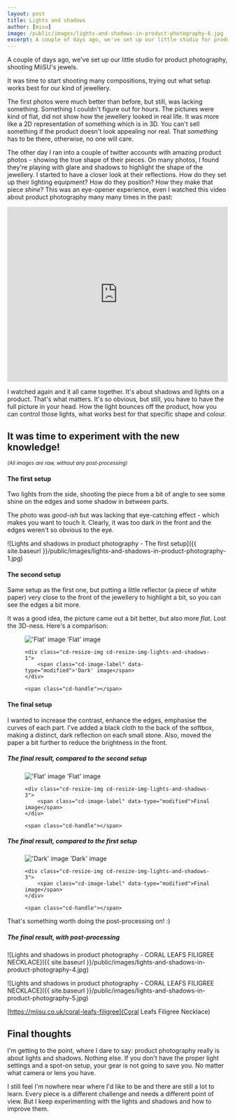 ```yaml
---
layout: post
title: Lights and shadows
author: [misu]
image: /public/images/lights-and-shadows-in-product-photography-6.jpg
excerpt: A couple of days ago, we've set up our little studio for product photography, shooting MiiSU's jewels. It was time to start shooting many compositions, trying out what setup works best for our kind of jewellery.
---
```


A couple of days ago, we've set up our little studio for product photography, shooting MiiSU's jewels.

It was time to start shooting many compositions, trying out what setup works best for our kind of jewellery.

The first photos were much better than before, but still, was lacking something. Something I couldn't figure out for hours. The pictures were kind of flat, did not show how the jewellery looked in real life. It was more like a 2D representation of something which is in 3D. You can't sell something if the product doesn't look appealing nor real. That *something* has to be there, otherwise, no one will care.

The other day I ran into a couple of twitter accounts with amazing product photos - showing the true shape of their pieces. On many photos, I found they're playing with glare and shadows to highlight the shape of the jewellery. I started to have a closer look at their reflections. How do they set up their lighting equipment? How do they position? How they make that piece *shine*? This was an eye-opener experience, even I watched this video about product photography many many times in the past:

<iframe width="100%" height="400" src="https://www.youtube.com/embed/suutt0IsqUM" frameborder="0" allowfullscreen></iframe>

I watched again and it all came together. It's about shadows and lights on a product. That's what matters. It's so obvious, but still, you have to have the full picture in your head. How the light bounces off the product, how you can control those lights, what works best for that specific shape and colour.


## It was time to experiment with the new knowledge!<br/>
<small>_(All images are raw, without any post-processing)_</small>

#### The first setup
Two lights from the side, shooting the piece from a bit of angle to see some shine on the edges and some shadow in between parts.

The photo was _good-ish_ but was lacking that eye-catching effect - which makes you want to touch it. Clearly, it was too dark in the front and the edges weren't so obvious to the eye.

![Lights and shadows in product photography - The first setup]({{ site.baseurl }}/public/images/lights-and-shadows-in-product-photography-1.jpg)


#### The second setup
Same setup as the first one, but putting a little reflector (a piece of white paper) very close to the front of the jewellery to highlight a bit, so you can see the edges a bit more.

It was a good idea, the picture came out a bit better, but also more _flat_. Lost the 3D-ness. Here's a comparison:

<figure class="cd-image-container">
		<img src="{{ site.baseurl }}/public/images/lights-and-shadows-in-product-photography-2.jpg" alt="'Flat' image">
		<span class="cd-image-label" data-type="original">'Flat' image</span>

	<div class="cd-resize-img cd-resize-img-lights-and-shadows-1">
		<span class="cd-image-label" data-type="modified">'Dark' image</span>
	</div>

	<span class="cd-handle"></span>
</figure>


#### The final setup
I wanted to increase the contrast, enhance the edges, emphasise the curves of each part. I've added a black cloth to the back of the softbox, making a distinct, dark reflection on each small stone. Also, moved the paper a bit further to reduce the brightness in the front.

##### The final result, compared to the second setup

<figure class="cd-image-container">
		<img src="{{ site.baseurl }}/public/images/lights-and-shadows-in-product-photography-2.jpg" alt="'Flat' image">
		<span class="cd-image-label" data-type="original">'Flat' image</span>

	<div class="cd-resize-img cd-resize-img-lights-and-shadows-3">
		<span class="cd-image-label" data-type="modified">Final image</span>
	</div>

	<span class="cd-handle"></span>
</figure>



##### The final result, compared to the first setup

<figure class="cd-image-container">
		<img src="{{ site.baseurl }}/public/images/lights-and-shadows-in-product-photography-1.jpg" alt="'Dark' image">
		<span class="cd-image-label" data-type="original">'Dark' image</span>

	<div class="cd-resize-img cd-resize-img-lights-and-shadows-3">
		<span class="cd-image-label" data-type="modified">Final image</span>
	</div>

	<span class="cd-handle"></span>
</figure>


That's something worth doing the post-processing on! :)

##### The final result, with post-processing
![Lights and shadows in product photography - CORAL LEAFS FILIGREE NECKLACE]({{ site.baseurl }}/public/images/lights-and-shadows-in-product-photography-4.jpg)

![Lights and shadows in product photography - CORAL LEAFS FILIGREE NECKLACE]({{ site.baseurl }}/public/images/lights-and-shadows-in-product-photography-5.jpg)

[https://miisu.co.uk/coral-leafs-filigree](Coral Leafs Filigree Necklace)

## Final thoughts
I'm getting to the point, where I dare to say: product photography really is about lights and shadows. Nothing else. If you don't have the proper light settings and a spot-on setup, your gear is not going to save you. No matter what camera or lens you have.

I still feel I'm nowhere near where I'd like to be and there are still a lot to learn. Every piece is a different challenge and needs a different point of view. But I keep experimenting with the lights and shadows and how to improve them.
